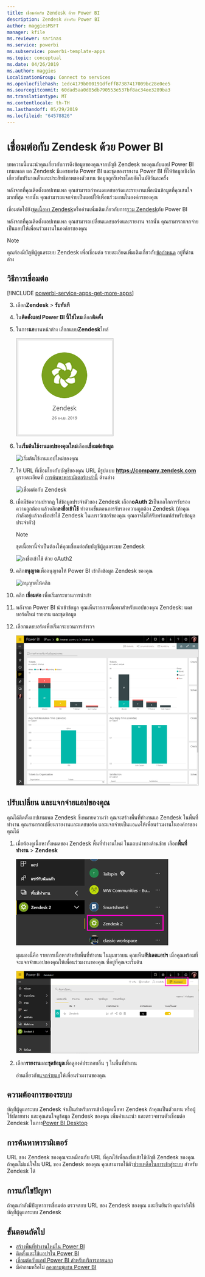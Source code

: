 ```yaml
---
title: เชื่อมต่อกับ Zendesk ด้วย Power BI
description: Zendesk สำหรับ Power BI
author: maggiesMSFT
manager: kfile
ms.reviewer: sarinas
ms.service: powerbi
ms.subservice: powerbi-template-apps
ms.topic: conceptual
ms.date: 04/26/2019
ms.author: maggies
LocalizationGroup: Connect to services
ms.openlocfilehash: 1edc4179b000191dfeff87387417009bc28e0ee5
ms.sourcegitcommit: 60dad5aa0d85db790553e537bf8ac34ee3289ba3
ms.translationtype: MT
ms.contentlocale: th-TH
ms.lasthandoff: 05/29/2019
ms.locfileid: "64578826"
---
```

# <a name="connect-to-zendesk-with-power-bi"></a>เชื่อมต่อกับ Zendesk ด้วย Power BI

บทความนี้แนะนำคุณเกี่ยวกับการดึงข้อมูลของคุณจากบัญชี Zendesk ของคุณกับแอป Power BI เทมเพลต แอ Zendesk มีแดชบอร์ด Power BI และชุดของรายงาน Power BI ที่ให้ข้อมูลเชิงลึกเกี่ยวกับปริมาณตั๋วและประสิทธิภาพของตัวแทน ข้อมูลถูกรีเฟรชโดยอัตโนมัติวันละครั้ง 

หลังจากที่คุณติดตั้งแอปเทมเพล คุณสามารถกำหนดแดชบอร์ดและรายงานเพื่อเน้นข้อมูลที่คุณสนใจมากที่สุด จากนั้น คุณสามารถแจกจ่ายเป็นแอปให้เพื่อนร่วมงานในองค์กรของคุณ

เชื่อมต่อไปยัง[ชุดเนื้อหา Zendesk](https://app.powerbi.com/getdata/services/zendesk)หรืออ่านเพิ่มเติมเกี่ยวกับการ[รวม Zendesk](https://powerbi.microsoft.com/integrations/zendesk)กับ Power BI

หลังจากที่คุณติดตั้งแอปเทมเพล คุณสามารถเปลี่ยนแดชบอร์ดและรายงาน จากนั้น คุณสามารถแจกจ่ายเป็นแอปให้เพื่อนร่วมงานในองค์กรของคุณ

>[!NOTE]
>คุณต้องมีบัญชีผู้ดูแลระบบ Zendesk เพื่อเชื่อมต่อ รายละเอียดเพิ่มเติมเกี่ยวกับ[ข้อกำหนด](#system-requirements) อยู่ที่ด้านล่าง

## <a name="how-to-connect"></a>วิธีการเชื่อมต่อ

[!INCLUDE [powerbi-service-apps-get-more-apps](./includes/powerbi-service-apps-get-more-apps.md)]

3. เลือก**Zendesk** \> **รับทันที**
4. ใน**ติดตั้งแอป Power BI นี้ใช่ไหม**เลือก**ติดตั้ง**
4. ในการ**แอ**บานหน้าต่าง เลือกแบบ**Zendesk**ไทล์

    ![ไทล์ของแอป power BI Zendesk](media/service-connect-to-zendesk/power-bi-zendesk-tile.png)

6. ใน**เริ่มต้นใช้งานแอปของคุณใหม่**เลือก**เชื่อมต่อข้อมูล**

    ![เริ่มต้นใช้งานแอปใหม่ของคุณ](media/service-tutorial-connect-to-github/power-bi-github-app-tutorial-connect-data.png)

4. ให้ URL ที่เชื่อมโยงกับบัญชีของคุณ URL มีรูปแบบ **https://company.zendesk.com** ดูรายละเอียดที่ [การค้นหาพารามิเตอร์เหล่านี้](#finding-parameters) ด้านล่าง
   
   ![เชื่อมต่อกับ Zendesk](media/service-connect-to-zendesk/pbi_zendeskconnect.png)

5. เมื่อมีข้อความปรากฏ ใส่ข้อมูลประจำตัวของ Zendesk  เลือก**oAuth 2**เป็นกลไกการรับรองความถูกต้อง แล้วคลิก**ลงชื่อเข้าใช้** ทำตามขั้นตอนการรับรองความถูกต้อง Zendesk (ถ้าคุณกำลังอยู่แล้วลงชื่อเข้าใช้ Zendesk ในเบราว์เซอร์ของคุณ คุณอาจไม่ได้รับพร้อมท์สำหรับข้อมูลประจำตัว)
   
   > [!NOTE]
   > ชุดเนื้อหานี้จำเป็นต้องให้คุณเชื่อมต่อกับบัญชีผู้ดูแลระบบ Zendesk 
   > 
   
   ![ลงชื่อเข้าใช้ ด้วย oAuth2](media/service-connect-to-zendesk/pbi_zendesksignin.png)
6. คลิก**อนุญาต**เพื่ออนุญาตให้ Power BI เข้าถึงข้อมูล Zendesk ของคุณ
   
   ![อนุญาตให้คลิก](media/service-connect-to-zendesk/zendesk2.jpg)
7. คลิก **เชื่อมต่อ** เพื่อเริ่มกระบวนการนำเข้า 
8. หลังจาก Power BI นำเข้าข้อมูล คุณเห็นรายการเนื้อหาสำหรับแอปของคุณ Zendesk: แดชบอร์ดใหม่ รายงาน และชุดข้อมูล
9. เลือกแดชบอร์ดเพื่อเริ่มกระบวนการสำรวจ

    ![แดชบอร์ด Zendesk](media/service-connect-to-zendesk/power-bi-zendesk-dashboard.png)
   
## <a name="modify-and-distribute-your-app"></a>ปรับเปลี่ยน และแจกจ่ายแอปของคุณ

คุณได้ติดตั้งแอปเทมเพล Zendesk ซึ่งหมายความว่า คุณจะสร้างพื้นที่ทำงานแอ Zendesk ในพื้นที่ทำงาน คุณสามารถเปลี่ยนรายงานและแดชบอร์ด และแจกจ่ายเป็นแอ*แอ*ให้เพื่อนร่วมงานในองค์กรของคุณได้ 

1. เมื่อต้องดูเนื้อหาทั้งหมดของ Zendesk พื้นที่ทำงานใหม่ ในแถบนำทางด้านซ้าย เลือก**พื้นที่ทำงาน** > **Zendesk** 

    ![Zendesk พื้นที่ทำงานในบานหน้าต่างนำทางด้านซ้าย](media/service-connect-to-zendesk/power-bi-zendesk-workspace-left-nav.png)

    มุมมองนี้คือ รายการเนื้อหาสำหรับพื้นที่ทำงาน ในมุมขวาบน คุณเห็น**อัปเดตแอปฯ** เมื่อคุณพร้อมที่จะแจกจ่ายแอปของคุณให้เพื่อนร่วมงานของคุณ ที่อยู่ที่คุณจะเริ่มต้น 

    ![รายการเนื้อหา Zendesk](media/service-connect-to-zendesk/power-bi-zendesk-content-list.png)

2. เลือก**รายงาน**และ**ชุดข้อมูล**เพื่อดูองค์ประกอบอื่น ๆ ในพื้นที่ทำงาน

    อ่านเกี่ยวกับ[แจกจ่ายแอ](service-create-distribute-apps.md)ให้เพื่อนร่วมงานของคุณ

## <a name="system-requirements"></a>ความต้องการของระบบ
บัญชีผู้ดูแลระบบ Zendesk จำเป็นสำหรับการเข้าถึงชุดเนื้อหา Zendesk ถ้าคุณเป็นตัวแทน หรือผู้ใช้ปลายทาง และคุณสนใจดูข้อมูล Zendesk ของคุณ เพิ่มคำแนะนำ และตรวจทานตัวเชื่อมต่อ Zendesk ในการ[Power BI Desktop](desktop-connect-to-data.md)

## <a name="finding-parameters"></a>การค้นหาพารามิเตอร์
URL ของ Zendesk ของคุณจะเหมือนกับ URL ที่คุณใช้เพื่อลงชื่อเข้าใช้บัญชี Zendesk ของคุณ ถ้าคุณไม่แน่ใจใน URL ของ Zendesk ของคุณ คุณสามารถใช้ตัว[ช่วยเหลือในการเข้าสู่ระบบ](https://www.zendesk.com/login/) สำหรับ Zendesk ได้

## <a name="troubleshooting"></a>การแก้ไขปัญหา
ถ้าคุณกำลังมีปัญหาการเชื่อมต่อ ตรวจสอบ URL ของ Zendesk ของคุณ และยืนยันว่า คุณกำลังใช้บัญชีผู้ดูแลระบบ Zendesk

## <a name="next-steps"></a>ขั้นตอนถัดไป

* [สร้างพื้นที่ทำงานใหม่ใน Power BI](service-create-the-new-workspaces.md)
* [ติดตั้งและใช้แอปฯใน Power BI](consumer/end-user-apps.md)
* [เชื่อมต่อกับแอป Power BI สำหรับบริการภายนอก](service-connect-to-services.md)
* มีคำถามหรือไม่ [ลองถามชุมชน Power BI](http://community.powerbi.com/)

